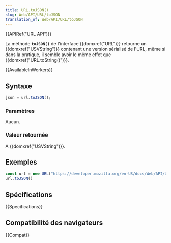 ```yaml
---
title: URL.toJSON()
slug: Web/API/URL/toJSON
translation_of: Web/API/URL/toJSON
---
```


{{APIRef("URL API")}}

La méthode **`toJSON()`** de l'interface {{domxref("URL")}} retourne un {{domxref("USVString")}} contenant une version sérialisé de l'URL, même si dans la pratique, il semble avoir le même effet que {{domxref("URL.toString()")}}.

{{AvailableInWorkers}}

## Syntaxe

```js
json = url.toJSON();
```

### Paramètres

Aucun.

### Valeur retournée

A {{domxref("USVString")}}.

## Exemples

```js
const url = new URL("https://developer.mozilla.org/en-US/docs/Web/API/URL/toString");
url.toJSON()
```

## Spécifications

{{Specifications}}

## Compatibilité des navigateurs

{{Compat}}
